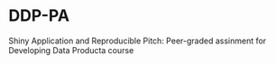 # DDP-PA
Shiny Application and Reproducible Pitch: Peer-graded assinment for Developing Data Producta course
